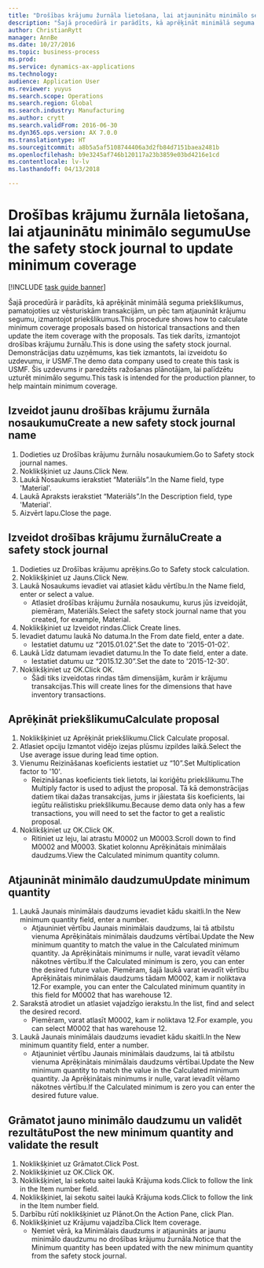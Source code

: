 ```yaml
--- 
title: "Drošības krājumu žurnāla lietošana, lai atjauninātu minimālo segumu"
description: "Šajā procedūrā ir parādīts, kā aprēķināt minimālā seguma priekšlikumus, pamatojoties uz vēsturiskām transakcijām, un pēc tam atjaunināt krājumu segumu, izmantojot priekšlikumus."
author: ChristianRytt
manager: AnnBe
ms.date: 10/27/2016
ms.topic: business-process
ms.prod: 
ms.service: dynamics-ax-applications
ms.technology: 
audience: Application User
ms.reviewer: yuyus
ms.search.scope: Operations
ms.search.region: Global
ms.search.industry: Manufacturing
ms.author: crytt
ms.search.validFrom: 2016-06-30
ms.dyn365.ops.version: AX 7.0.0
ms.translationtype: HT
ms.sourcegitcommit: a8b5a5af5108744406a3d2fb84d7151baea2481b
ms.openlocfilehash: b9e3245af746b120117a23b3859e03bd4216e1cd
ms.contentlocale: lv-lv
ms.lasthandoff: 04/13/2018

---
```

# <a name="use-the-safety-stock-journal-to-update-minimum-coverage"></a><span data-ttu-id="4023a-103">Drošības krājumu žurnāla lietošana, lai atjauninātu minimālo segumu</span><span class="sxs-lookup"><span data-stu-id="4023a-103">Use the safety stock journal to update minimum coverage</span></span>

[!INCLUDE [task guide banner](../../includes/task-guide-banner.md)]

<span data-ttu-id="4023a-104">Šajā procedūrā ir parādīts, kā aprēķināt minimālā seguma priekšlikumus, pamatojoties uz vēsturiskām transakcijām, un pēc tam atjaunināt krājumu segumu, izmantojot priekšlikumus.</span><span class="sxs-lookup"><span data-stu-id="4023a-104">This procedure shows how to calculate minimum coverage proposals based on historical transactions and then update the item coverage with the proposals.</span></span> <span data-ttu-id="4023a-105">Tas tiek darīts, izmantojot drošības krājumu žurnālu.</span><span class="sxs-lookup"><span data-stu-id="4023a-105">This is done using the safety stock journal.</span></span> <span data-ttu-id="4023a-106">Demonstrācijas datu uzņēmums, kas tiek izmantots, lai izveidotu šo uzdevumu, ir USMF.</span><span class="sxs-lookup"><span data-stu-id="4023a-106">The demo data company used to create this task is USMF.</span></span> <span data-ttu-id="4023a-107">Šis uzdevums ir paredzēts ražošanas plānotājam, lai palīdzētu uzturēt minimālo segumu.</span><span class="sxs-lookup"><span data-stu-id="4023a-107">This task is intended for the production planner, to help maintain minimum coverage.</span></span>


## <a name="create-a-new-safety-stock-journal-name"></a><span data-ttu-id="4023a-108">Izveidot jaunu drošības krājumu žurnāla nosaukumu</span><span class="sxs-lookup"><span data-stu-id="4023a-108">Create a new safety stock journal name</span></span>
1. <span data-ttu-id="4023a-109">Dodieties uz Drošības krājumu žurnālu nosaukumiem.</span><span class="sxs-lookup"><span data-stu-id="4023a-109">Go to Safety stock journal names.</span></span>
2. <span data-ttu-id="4023a-110">Noklikšķiniet uz Jauns.</span><span class="sxs-lookup"><span data-stu-id="4023a-110">Click New.</span></span>
3. <span data-ttu-id="4023a-111">Laukā Nosaukums ierakstiet “Materiāls”.</span><span class="sxs-lookup"><span data-stu-id="4023a-111">In the Name field, type 'Material'.</span></span>
4. <span data-ttu-id="4023a-112">Laukā Apraksts ierakstiet “Materiāls”.</span><span class="sxs-lookup"><span data-stu-id="4023a-112">In the Description field, type 'Material'.</span></span>
5. <span data-ttu-id="4023a-113">Aizvērt lapu.</span><span class="sxs-lookup"><span data-stu-id="4023a-113">Close the page.</span></span>

## <a name="create-a-safety-stock-journal"></a><span data-ttu-id="4023a-114">Izveidot drošības krājumu žurnālu</span><span class="sxs-lookup"><span data-stu-id="4023a-114">Create a safety stock journal</span></span>
1. <span data-ttu-id="4023a-115">Dodieties uz Drošības krājumu aprēķins.</span><span class="sxs-lookup"><span data-stu-id="4023a-115">Go to Safety stock calculation.</span></span>
2. <span data-ttu-id="4023a-116">Noklikšķiniet uz Jauns.</span><span class="sxs-lookup"><span data-stu-id="4023a-116">Click New.</span></span>
3. <span data-ttu-id="4023a-117">Laukā Nosaukums ievadiet vai atlasiet kādu vērtību.</span><span class="sxs-lookup"><span data-stu-id="4023a-117">In the Name field, enter or select a value.</span></span>
    * <span data-ttu-id="4023a-118">Atlasiet drošības krājumu žurnāla nosaukumu, kurus jūs izveidojāt, piemēram, Materiāls.</span><span class="sxs-lookup"><span data-stu-id="4023a-118">Select the safety stock journal name that you created, for example, Material.</span></span>  
4. <span data-ttu-id="4023a-119">Noklikšķiniet uz Izveidot rindas.</span><span class="sxs-lookup"><span data-stu-id="4023a-119">Click Create lines.</span></span>
5. <span data-ttu-id="4023a-120">Ievadiet datumu laukā No datuma.</span><span class="sxs-lookup"><span data-stu-id="4023a-120">In the From date field, enter a date.</span></span>
    * <span data-ttu-id="4023a-121">Iestatiet datumu uz “2015.01.02”.</span><span class="sxs-lookup"><span data-stu-id="4023a-121">Set the date to '2015-01-02'.</span></span>  
6. <span data-ttu-id="4023a-122">Laukā Līdz datumam ievadiet datumu.</span><span class="sxs-lookup"><span data-stu-id="4023a-122">In the To date field, enter a date.</span></span>
    * <span data-ttu-id="4023a-123">Iestatiet datumu uz “2015.12.30”.</span><span class="sxs-lookup"><span data-stu-id="4023a-123">Set the date to '2015-12-30'.</span></span>  
7. <span data-ttu-id="4023a-124">Noklikšķiniet uz OK.</span><span class="sxs-lookup"><span data-stu-id="4023a-124">Click OK.</span></span>
    * <span data-ttu-id="4023a-125">Šādi tiks izveidotas rindas tām dimensijām, kurām ir krājumu transakcijas.</span><span class="sxs-lookup"><span data-stu-id="4023a-125">This will create lines for the dimensions that have inventory transactions.</span></span>  

## <a name="calculate-proposal"></a><span data-ttu-id="4023a-126">Aprēķināt priekšlikumu</span><span class="sxs-lookup"><span data-stu-id="4023a-126">Calculate proposal</span></span>
1. <span data-ttu-id="4023a-127">Noklikšķiniet uz Aprēķināt priekšlikumu.</span><span class="sxs-lookup"><span data-stu-id="4023a-127">Click Calculate proposal.</span></span>
2. <span data-ttu-id="4023a-128">Atlasiet opciju Izmantot vidējo izejas plūsmu izpildes laikā.</span><span class="sxs-lookup"><span data-stu-id="4023a-128">Select the Use average issue during lead time option.</span></span>
3. <span data-ttu-id="4023a-129">Vienumu Reizināšanas koeficients iestatiet uz “10”.</span><span class="sxs-lookup"><span data-stu-id="4023a-129">Set Multiplication factor to '10'.</span></span>
    * <span data-ttu-id="4023a-130">Reizināšanas koeficients tiek lietots, lai koriģētu priekšlikumu.</span><span class="sxs-lookup"><span data-stu-id="4023a-130">The Multiply factor is used to adjust the proposal.</span></span> <span data-ttu-id="4023a-131">Tā kā demonstrācijas datiem tikai dažas transakcijas, jums ir jāiestata šis koeficients, lai iegūtu reālistisku priekšlikumu.</span><span class="sxs-lookup"><span data-stu-id="4023a-131">Because demo data only has a few transactions, you will need to set the factor to get a realistic proposal.</span></span>  
4. <span data-ttu-id="4023a-132">Noklikšķiniet uz OK.</span><span class="sxs-lookup"><span data-stu-id="4023a-132">Click OK.</span></span>
    * <span data-ttu-id="4023a-133">Ritiniet uz leju, lai atrastu M0002 un M0003.</span><span class="sxs-lookup"><span data-stu-id="4023a-133">Scroll down to find M0002 and M0003.</span></span> <span data-ttu-id="4023a-134">Skatiet kolonnu Aprēķinātais minimālais daudzums.</span><span class="sxs-lookup"><span data-stu-id="4023a-134">View the Calculated minimum quantity column.</span></span>   

## <a name="update-minimum-quantity"></a><span data-ttu-id="4023a-135">Atjaunināt minimālo daudzumu</span><span class="sxs-lookup"><span data-stu-id="4023a-135">Update minimum quantity</span></span>
1. <span data-ttu-id="4023a-136">Laukā Jaunais minimālais daudzums ievadiet kādu skaitli.</span><span class="sxs-lookup"><span data-stu-id="4023a-136">In the New minimum quantity field, enter a number.</span></span>
    * <span data-ttu-id="4023a-137">Atjauniniet vērtību Jaunais minimālais daudzums, lai tā atbilstu vienuma Aprēķinātais minimālais daudzums vērtībai.</span><span class="sxs-lookup"><span data-stu-id="4023a-137">Update the New minimum quantity to match the value in the Calculated minimum quantity.</span></span> <span data-ttu-id="4023a-138">Ja Aprēķinātais minimums ir nulle, varat ievadīt vēlamo nākotnes vērtību.</span><span class="sxs-lookup"><span data-stu-id="4023a-138">If the Calculated minimum is zero,  you can enter the desired future value.</span></span> <span data-ttu-id="4023a-139">Piemēram, šajā laukā varat ievadīt vērtību Aprēķinātais minimālais daudzums tādam M0002, kam ir noliktava 12.</span><span class="sxs-lookup"><span data-stu-id="4023a-139">For example, you can enter the Calculated minimum quantity in this field for M0002 that has warehouse 12.</span></span>  
2. <span data-ttu-id="4023a-140">Sarakstā atrodiet un atlasiet vajadzīgo ierakstu.</span><span class="sxs-lookup"><span data-stu-id="4023a-140">In the list, find and select the desired record.</span></span>
    * <span data-ttu-id="4023a-141">Piemēram, varat atlasīt M0002, kam ir noliktava 12.</span><span class="sxs-lookup"><span data-stu-id="4023a-141">For example, you can select M0002 that has warehouse 12.</span></span>  
3. <span data-ttu-id="4023a-142">Laukā Jaunais minimālais daudzums ievadiet kādu skaitli.</span><span class="sxs-lookup"><span data-stu-id="4023a-142">In the New minimum quantity field, enter a number.</span></span>
    * <span data-ttu-id="4023a-143">Atjauniniet vērtību Jaunais minimālais daudzums, lai tā atbilstu vienuma Aprēķinātais minimālais daudzums vērtībai.</span><span class="sxs-lookup"><span data-stu-id="4023a-143">Update the New minimum quantity to match the value in the Calculated minimum quantity.</span></span> <span data-ttu-id="4023a-144">Ja Aprēķinātais minimums ir nulle, varat ievadīt vēlamo nākotnes vērtību.</span><span class="sxs-lookup"><span data-stu-id="4023a-144">If the Calculated minimum is zero you can enter the desired future value.</span></span>  

## <a name="post-the-new-minimum-quantity-and-validate-the-result"></a><span data-ttu-id="4023a-145">Grāmatot jauno minimālo daudzumu un validēt rezultātu</span><span class="sxs-lookup"><span data-stu-id="4023a-145">Post the new minimum quantity and validate the result</span></span>
1. <span data-ttu-id="4023a-146">Noklikšķiniet uz Grāmatot.</span><span class="sxs-lookup"><span data-stu-id="4023a-146">Click Post.</span></span>
2. <span data-ttu-id="4023a-147">Noklikšķiniet uz OK.</span><span class="sxs-lookup"><span data-stu-id="4023a-147">Click OK.</span></span>
3. <span data-ttu-id="4023a-148">Noklikšķiniet, lai sekotu saitei laukā Krājuma kods.</span><span class="sxs-lookup"><span data-stu-id="4023a-148">Click to follow the link in the Item number field.</span></span>
4. <span data-ttu-id="4023a-149">Noklikšķiniet, lai sekotu saitei laukā Krājuma kods.</span><span class="sxs-lookup"><span data-stu-id="4023a-149">Click to follow the link in the Item number field.</span></span>
5. <span data-ttu-id="4023a-150">Darbību rūtī noklikšķiniet uz Plānot.</span><span class="sxs-lookup"><span data-stu-id="4023a-150">On the Action Pane, click Plan.</span></span>
6. <span data-ttu-id="4023a-151">Noklikšķiniet uz Krājumu vajadzība.</span><span class="sxs-lookup"><span data-stu-id="4023a-151">Click Item coverage.</span></span>
    * <span data-ttu-id="4023a-152">Ņemiet vērā, ka Minimālais daudzums ir atjaunināts ar jaunu minimālo daudzumu no drošības krājumu žurnāla.</span><span class="sxs-lookup"><span data-stu-id="4023a-152">Notice that the Minimum quantity has been updated with the new minimum quantity from the safety stock journal.</span></span>  


